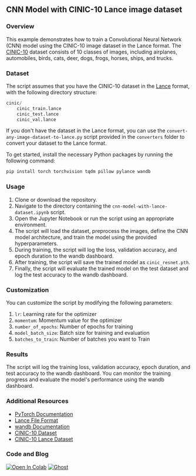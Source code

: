 ## CNN Model with CINIC-10 Lance image dataset

### Overview
This example demonstrates how to train a Convolutional Neural Network (CNN) model using the CINIC-10 image dataset in the Lance format. The [CINIC-10](https://paperswithcode.com/dataset/cinic-10) dataset consists of 10 classes of images, including airplanes, automobiles, birds, cats, deer, dogs, frogs, horses, ships, and trucks.

### Dataset
The script assumes that you have the CINIC-10 dataset in the [Lance](https://www.kaggle.com/datasets/vipulmaheshwarii/cinic-10-lance-dataset) format, with the following directory structure:

```python
cinic/
    cinic_train.lance
    cinic_test.lance
    cinic_val.lance
```

If you don't have the dataset in the Lance format, you can use the `convert-any-image-dataset-to-lance.py` script provided in the `converters` folder to convert your dataset to the Lance format.

To get started, install the necessary Python packages by running the following command:

```python
pip install torch torchvision tqdm pillow pylance wandb
```

### Usage
1. Clone or download the repository.
2. Navigate to the directory containing the `cnn-model-with-lance-dataset.ipynb` script.
3. Open the Jupyter Notebook or run the script using an appropriate environment.
4. The script will load the dataset, preprocess the images, define the CNN model architecture, and train the model using the provided hyperparameters.
5. During training, the script will log the loss, validation accuracy, and epoch duration to the wandb dashboard.
6. After training, the script will save the trained model as `cinic_resnet.pth`.
7. Finally, the script will evaluate the trained model on the test dataset and log the test accuracy to the wandb dashboard.

### Customization

You can customize the script by modifying the following parameters:

1. `lr`: Learning rate for the optimizer
2. `momentum`: Momentum value for the optimizer
3. `number_of_epochs`: Number of epochs for training
4. `model_batch_size`: Batch size for training and evaluation
5. `batches_to_train`: Number of batches you want to Train

### Results

The script will log the training loss, validation accuracy, epoch duration, and test accuracy to the wandb dashboard. You can monitor the training progress and evaluate the model's performance using the wandb dashboard.

### Additional Resources

- [PyTorch Documentation](https://pytorch.org/docs/stable/index.html)
- [Lance File Format](https://github.com/lancedb/lance)
- [wandb Documentation](https://docs.wandb.ai/)
- [CINIC-10 Dataset](https://paperswithcode.com/dataset/cinic-10)
- [CINIC-10 Lance Dataset](https://www.kaggle.com/datasets/vipulmaheshwarii/cinic-10-lance-dataset)


### Code and Blog
<a href="https://colab.research.google.com/drive/1fGTDb1Qr3asL-9qm3W-iR5-gqauJJpWK?usp=sharing"><img src="https://colab.research.google.com/assets/colab-badge.svg" alt="Open In Colab"></a> [![Ghost](https://img.shields.io/badge/ghost-000?style=for-the-badge&logo=ghost&logoColor=%23F7DF1E)]()
